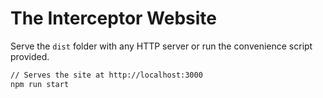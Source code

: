 # The Interceptor Website

Serve the `dist` folder with any HTTP server or run the convenience script provided.

```sh
// Serves the site at http://localhost:3000
npm run start
```
